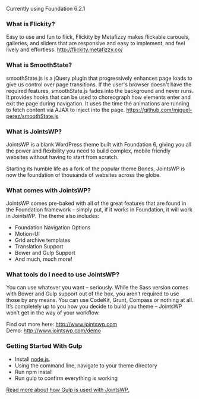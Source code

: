 Currently using Foundation 6.2.1

### What is Flickity?
Easy to use and fun to flick, Flickity by Metafizzy makes flickable carouels, galleries, and sliders that are responsive and easy to implement, and feel lively and effortless. http://flickity.metafizzy.co/

### What is SmoothState?
smoothState.js is a jQuery plugin that progressively enhances page loads to give us control over page transitions. If the user's browser doesn't have the required features, smoothState.js fades into the background and never runs. It provides hooks that can be used to choreograph how elements enter and exit the page during navigation. It uses the time the animations are running to fetch content via AJAX to inject into the page. https://github.com/miguel-perez/smoothState.js

### What is JointsWP?
JointsWP is a blank WordPress theme built with Foundation 6, giving you all the power and flexibility you need to build complex, mobile friendly websites without having to start from scratch.

Starting its humble life as a fork of the popular theme Bones, JointsWP is now the foundation of thousands of websites across the globe.

### What comes with JointsWP?
JointsWP comes pre-baked with all of the great features that are found in the Foundation framework – simply put, if it works in Foundation, it will work in JointsWP. The theme also includes:

- Foundation Navigation Options
- Motion-UI
- Grid archive templates
- Translation Support
- Bower and Gulp Support
- And much, much more!

### What tools do I need to use JointsWP?
You can use whatever you want – seriously. While the Sass version comes with Bower and Gulp support out of the box, you aren’t required to use those by any means. You can use CodeKit, Grunt, Compass or nothing at all. It’s completely up to you how you decide to build you theme – JointsWP won’t get in the way of your workflow.

Find out more here: http://www.jointswp.com  
Demo: http://www.jointswp.com/demo

### Getting Started With Gulp
- Install [node.js](https://nodejs.org).
- Using the command line, navigate to your theme directory
- Run npm install
- Run gulp to confirm everything is working

[Read more about how Gulp is used with JointsWP.](http://jointswp.com/docs/gulp/)
